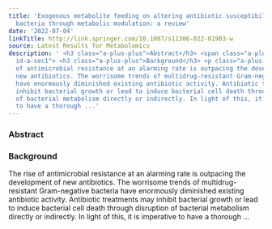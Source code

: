 ```yaml
---
title: 'Exogenous metabolite feeding on altering antibiotic susceptibility in Gram-negative
  bacteria through metabolic modulation: a review'
date: '2022-07-04'
linkTitle: http://link.springer.com/10.1007/s11306-022-01903-w
source: Latest Results for Metabolomics
description: ' <h3 class="a-plus-plus">Abstract</h3> <span class="a-plus-plus abstract-section
  id-a-sec1"> <h3 class="a-plus-plus">Background</h3> <p class="a-plus-plus">The rise
  of antimicrobial resistance at an alarming rate is outpacing the development of
  new antibiotics. The worrisome trends of multidrug-resistant Gram-negative bacteria
  have enormously diminished existing antibiotic activity. Antibiotic treatments may
  inhibit bacterial growth or lead to induce bacterial cell death through disruption
  of bacterial metabolism directly or indirectly. In light of this, it is imperative
  to have a thorough ...'
---
```

 <h3 class="a-plus-plus">Abstract</h3> <span class="a-plus-plus abstract-section id-a-sec1"> <h3 class="a-plus-plus">Background</h3> <p class="a-plus-plus">The rise of antimicrobial resistance at an alarming rate is outpacing the development of new antibiotics. The worrisome trends of multidrug-resistant Gram-negative bacteria have enormously diminished existing antibiotic activity. Antibiotic treatments may inhibit bacterial growth or lead to induce bacterial cell death through disruption of bacterial metabolism directly or indirectly. In light of this, it is imperative to have a thorough ...
